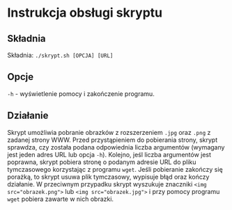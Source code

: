 Instrukcja obsługi skryptu
==========================

## Składnia 
Składnia: `./skrypt.sh [OPCJA] [URL]`

## Opcje  
`-h` - wyświetlenie pomocy i zakończenie programu.

## Działanie  
Skrypt umożliwia pobranie obrazków z rozszerzeniem `.jpg` oraz `.png` z zadanej strony WWW. Przed przystąpieniem do pobierania strony, skrypt sprawdza, czy została podana odpowiednia liczba argumentów (wymagany jest jeden adres URL lub opcja `-h`).
Kolejno, jeśl liczba argumentów jest poprawna, skrypt pobiera stronę o podanym adresie URL do pliku tymczasowego korzystając z programu `wget`. Jeśli pobieranie zakończy się porażką, to skrypt usuwa plik tymczasowy, wypisuje błąd oraz kończy działanie. W przeciwnym przypadku skrypt wyszukuje znaczniki `<img src="obrazek.png">` lub `<img src="obrazek.jpg">` i przy pomocy programu `wget` pobiera zawarte w nich obrazki.
